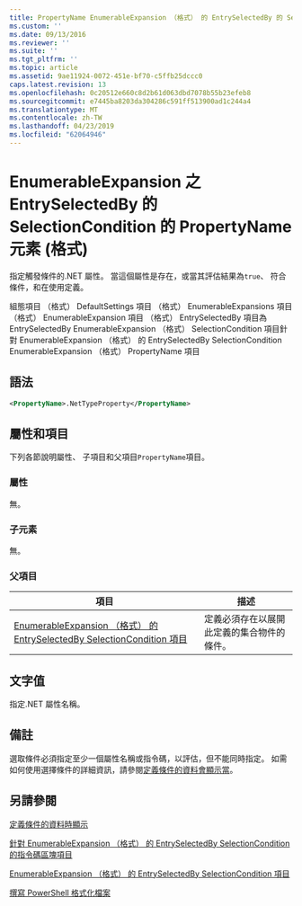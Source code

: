 ```yaml
---
title: PropertyName EnumerableExpansion （格式） 的 EntrySelectedBy 的 SelectionCondition 的項目 |Microsoft Docs
ms.custom: ''
ms.date: 09/13/2016
ms.reviewer: ''
ms.suite: ''
ms.tgt_pltfrm: ''
ms.topic: article
ms.assetid: 9ae11924-0072-451e-bf70-c5ffb25dccc0
caps.latest.revision: 13
ms.openlocfilehash: 0c20512e660c8d2b61d063dbd7078b55b23efeb8
ms.sourcegitcommit: e7445ba8203da304286c591ff513900ad1c244a4
ms.translationtype: MT
ms.contentlocale: zh-TW
ms.lasthandoff: 04/23/2019
ms.locfileid: "62064946"
---
```

# <a name="propertyname-element-for-selectioncondition-for-entryselectedby-for-enumerableexpansion-format"></a>EnumerableExpansion 之 EntrySelectedBy 的 SelectionCondition 的 PropertyName 元素 (格式)

指定觸發條件的.NET 屬性。 當這個屬性是存在，或當其評估結果為`true`、 符合條件，和在使用定義。

組態項目 （格式） DefaultSettings 項目 （格式） EnumerableExpansions 項目 （格式） EnumerableExpansion 項目 （格式） EntrySelectedBy 項目為 EntrySelectedBy EnumerableExpansion （格式） SelectionCondition 項目針對 EnumerableExpansion （格式） 的 EntrySelectedBy SelectionCondition EnumerableExpansion （格式） PropertyName 項目

## <a name="syntax"></a>語法

```xml
<PropertyName>.NetTypeProperty</PropertyName>
```

## <a name="attributes-and-elements"></a>屬性和項目

下列各節說明屬性、 子項目和父項目`PropertyName`項目。

### <a name="attributes"></a>屬性

無。

### <a name="child-elements"></a>子元素

無。

### <a name="parent-elements"></a>父項目

|項目|描述|
|-------------|-----------------|
|[EnumerableExpansion （格式） 的 EntrySelectedBy SelectionCondition 項目](./selectioncondition-element-for-entryselectedby-for-enumerableexpansion-format.md)|定義必須存在以展開此定義的集合物件的條件。|

## <a name="text-value"></a>文字值

指定.NET 屬性名稱。

## <a name="remarks"></a>備註

選取條件必須指定至少一個屬性名稱或指令碼，以評估，但不能同時指定。 如需如何使用選擇條件的詳細資訊，請參閱[定義條件的資料會顯示當](./defining-conditions-for-displaying-data.md)。

## <a name="see-also"></a>另請參閱

[定義條件的資料時顯示](./defining-conditions-for-displaying-data.md)

[針對 EnumerableExpansion （格式） 的 EntrySelectedBy SelectionCondition 的指令碼區塊項目](./scriptblock-element-for-selectioncondition-for-entryselectedby-for-enumerableexpansion-format.md)

[EnumerableExpansion （格式） 的 EntrySelectedBy SelectionCondition 項目](./selectioncondition-element-for-entryselectedby-for-enumerableexpansion-format.md)

[撰寫 PowerShell 格式化檔案](./writing-a-powershell-formatting-file.md)
